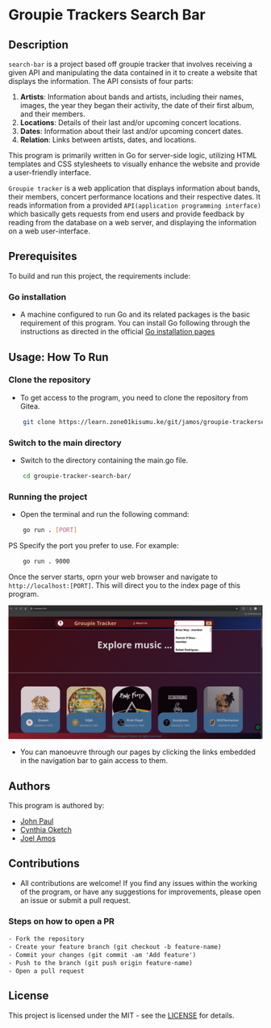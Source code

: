 # Groupie Trackers Search Bar

## Description

`search-bar` is a project based off groupie tracker that involves receiving a given API and manipulating the data contained in it to create a website that displays the information. The API consists of four parts:

1. **Artists**: Information about bands and artists, including their names, images, the year they began their activity, the date of their first album, and their members.
2. **Locations**: Details of their last and/or upcoming concert locations.
3. **Dates**: Information about their last and/or upcoming concert dates.
4. **Relation**: Links between artists, dates, and locations.

This program is primarily written in Go for server-side logic, utilizing HTML templates and CSS stylesheets to visually enhance the website and provide a user-friendly interface.

`Groupie tracker` is a web application that displays information about bands, their members, concert performance locations and their respective dates. It reads information from a provided `API(application programming interface)` which basically gets requests from end users and provide feedback by reading from the database on a web server, and displaying the information on a web user-interface.

## Prerequisites

To build and run this project, the requirements include:

### Go installation

- A machine configured to run Go and its related packages is the basic requirement of this program. You can install Go following through the instructions as directed in the official [Go installation pages](https://golang.org/)

## Usage: How To Run

### Clone the repository

- To get access to the program, you need to clone the repository from Gitea.

```bash
    git clone https://learn.zone01kisumu.ke/git/jamos/groupie-trackersearchbar.git
```

### Switch to the main directory

- Switch to the directory containing the main.go file.

```bash
    cd groupie-tracker-search-bar/
```

### Running the project

- Open the terminal and run the following command:

```bash
    go run . [PORT]
```

PS Specify the port you prefer to use.
For example:

```bash
    go run . 9000
```

Once the server starts, oprn your web browser and navigate to `http://localhost:[PORT]`. This will direct you to the index page of this program.

![Preview of groupie tracker search bar index page](static/images/groupie-tracker-search-bar.png)

- You can manoeuvre through our pages by clicking the links embedded in the navigation bar to gain access to them.

## Authors

This program is authored by:

- [John Paul](https://learn.zone01kisumu.ke/git/johnotieno0)
- [Cynthia Oketch](https://learn.zone01kisumu.ke/git/coketch)
- [Joel Amos](https://learn.zone01kisumu.ke/git/jamos)

## Contributions

- All contributions are welcome! If you find any issues within the working of the program, or have any suggestions for improvements, please open an issue or submit a pull request.

### Steps on how to open a PR

    - Fork the repository
    - Create your feature branch (git checkout -b feature-name)
    - Commit your changes (git commit -am 'Add feature')
    - Push to the branch (git push origin feature-name)
    - Open a pull request

## License

This project is licensed under the MIT - see the [LICENSE](https://learn.zone01kisumu.ke/git/coketch/groupie-tracker/src/branch/master/LICENSE) for details.

